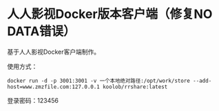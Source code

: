 # 人人影视Docker版本客户端（修复NO DATA错误）

基于人人影视Docker客户端制作。

使用方式：

    docker run -d -p 3001:3001 -v 一个本地绝对路径:/opt/work/store --add-host=www.zmzfile.com:127.0.0.1 koolob/rrshare:latest

登录密码：123456